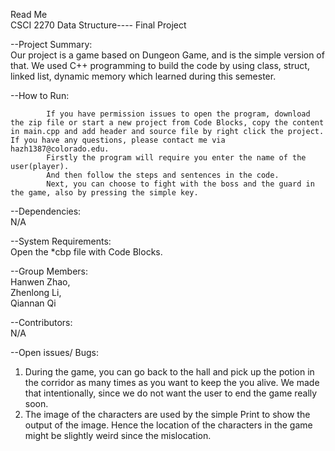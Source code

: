 Read Me            
CSCI 2270 Data Structure---- Final Project


--Project Summary:       
            Our project is a game based on Dungeon Game, and is the simple version of that. We used C++ programming to build the code by using class, struct, linked list, dynamic memory which learned during this semester.


--How to Run:       
	
	
            If you have permission issues to open the program, download the zip file or start a new project from Code Blocks, copy the content in main.cpp and add header and source file by right click the project. If you have any questions, please contact me via hazh1387@colorado.edu.
            Firstly the program will require you enter the name of the user(player).
            And then follow the steps and sentences in the code.
            Next, you can choose to fight with the boss and the guard in the game, also by pressing the simple key.


--Dependencies:      
            N/A


--System Requirements:    
            Open the  *cbp file with Code Blocks.


--Group Members:      
            Hanwen Zhao,     
            Zhenlong Li,     
            Qiannan Qi

--Contributors:      
	N/A

--Open issues/ Bugs:
  1. During the game, you can go back to the hall and pick up the potion in the corridor as many times as you want to keep the you alive. We made that intentionally, since we do not want the user to end the game really soon.
  2. The image of the characters are used by the simple Print to show the output of the image. Hence the location of the characters in the game might be slightly weird since the mislocation.


